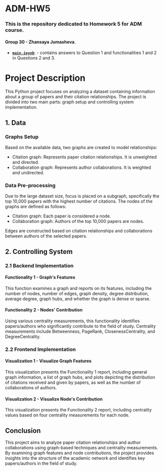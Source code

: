# ADM-HW5

### This is the repository dedicated to Homework 5 for ADM course. 
#### Group 30 - Zhansaya Jumasheva.

- [__`main.ipynb`__]( ): - contains answers to Question 1 and functionalities 1 and 2 in Questions 2 and 3.

# Project Description

This Python project focuses on analyzing a dataset containing information about a group of papers and their citation relationships. The project is divided into two main parts: graph setup and controlling system implementation.

## 1. Data

### Graphs Setup
Based on the available data, two graphs are created to model relationships:

- Citation graph: Represents paper citation relationships. It is unweighted and directed.
- Collaboration graph: Represents author collaborations. It is weighted and undirected.

### Data Pre-processing
Due to the large dataset size, focus is placed on a subgraph, specifically the top 10,000 papers with the highest number of citations. The nodes of the graphs are defined as follows:

- Citation graph: Each paper is considered a node.
- Collaboration graph: Authors of the top 10,000 papers are nodes.

Edges are constructed based on citation relationships and collaborations between authors of the selected papers.

## 2. Controlling System

### 2.1 Backend Implementation

#### Functionality 1 - Graph's Features
This function examines a graph and reports on its features, including the number of nodes, number of edges, graph density, degree distribution, average degree, graph hubs, and whether the graph is dense or sparse.

#### Functionality 2 - Nodes' Contribution
Using various centrality measurements, this functionality identifies papers/authors who significantly contribute to the field of study. Centrality measurements include Betweenness, PageRank, ClosenessCentrality, and DegreeCentrality.

### 2.2 Frontend Implementation

#### Visualization 1 - Visualize Graph Features
This visualization presents the Functionality 1 report, including general graph information, a list of graph hubs, and plots depicting the distribution of citations received and given by papers, as well as the number of collaborations of authors.

#### Visualization 2 - Visualize Node's Contribution
This visualization presents the Functionality 2 report, including centrality values based on four centrality measurements for each node.

## Conclusion

This project aims to analyze paper citation relationships and author collaborations using graph-based techniques and centrality measurements. By examining graph features and node contributions, the project provides insights into the structure of the academic network and identifies key papers/authors in the field of study.
